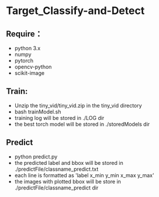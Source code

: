 # Target_Classify-and-Detect
## Require：
- python 3.x  
- numpy  
- pytorch  
- opencv-python  
- scikit-image  

## Train:
- Unzip the tiny_vid/tiny_vid.zip in the tiny_vid directory  
- bash trainModel.sh  
- training log will be stored in ./LOG dir  
- the best torch model will be stored in ./storedModels dir


## Predict
- python predict.py  
- the predicted label and bbox will be stored in ./predictFile/classname_predict.txt  
- each line is formatted as 'label x_min y_min x_max y_max'  
- the images with plotted bbox will be store in ./predictFile/classname_predict dir




